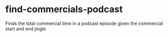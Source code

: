 # find-commercials-podcast
Finds the total commercial time in a podcast episode given the commercial start and end jingle
